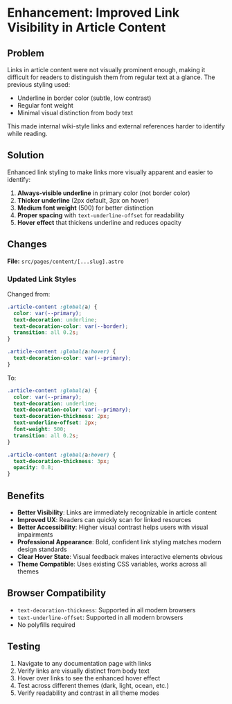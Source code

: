 # Enhancement: Improved Link Visibility in Article Content

## Problem

Links in article content were not visually prominent enough, making it difficult for readers to distinguish them from regular text at a glance. The previous styling used:
- Underline in border color (subtle, low contrast)
- Regular font weight
- Minimal visual distinction from body text

This made internal wiki-style links and external references harder to identify while reading.

## Solution

Enhanced link styling to make links more visually apparent and easier to identify:
1. **Always-visible underline** in primary color (not border color)
2. **Thicker underline** (2px default, 3px on hover)
3. **Medium font weight** (500) for better distinction
4. **Proper spacing** with `text-underline-offset` for readability
5. **Hover effect** that thickens underline and reduces opacity

## Changes

**File:** `src/pages/content/[...slug].astro`

### Updated Link Styles

Changed from:
```css
.article-content :global(a) {
  color: var(--primary);
  text-decoration: underline;
  text-decoration-color: var(--border);
  transition: all 0.2s;
}

.article-content :global(a:hover) {
  text-decoration-color: var(--primary);
}
```

To:
```css
.article-content :global(a) {
  color: var(--primary);
  text-decoration: underline;
  text-decoration-color: var(--primary);
  text-decoration-thickness: 2px;
  text-underline-offset: 2px;
  font-weight: 500;
  transition: all 0.2s;
}

.article-content :global(a:hover) {
  text-decoration-thickness: 3px;
  opacity: 0.8;
}
```

## Benefits

- **Better Visibility**: Links are immediately recognizable in article content
- **Improved UX**: Readers can quickly scan for linked resources
- **Better Accessibility**: Higher visual contrast helps users with visual impairments
- **Professional Appearance**: Bold, confident link styling matches modern design standards
- **Clear Hover State**: Visual feedback makes interactive elements obvious
- **Theme Compatible**: Uses existing CSS variables, works across all themes

## Browser Compatibility

- `text-decoration-thickness`: Supported in all modern browsers
- `text-underline-offset`: Supported in all modern browsers
- No polyfills required

## Testing

1. Navigate to any documentation page with links
2. Verify links are visually distinct from body text
3. Hover over links to see the enhanced hover effect
4. Test across different themes (dark, light, ocean, etc.)
5. Verify readability and contrast in all theme modes

